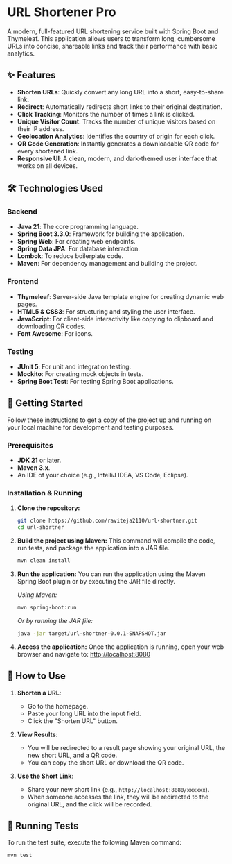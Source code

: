# URL Shortener Pro

A modern, full-featured URL shortening service built with Spring Boot and Thymeleaf. This application allows users to transform long, cumbersome URLs into concise, shareable links and track their performance with basic analytics.

 <!-- It's a good idea to add a screenshot of your application here -->

## ✨ Features

- **Shorten URLs**: Quickly convert any long URL into a short, easy-to-share link.
- **Redirect**: Automatically redirects short links to their original destination.
- **Click Tracking**: Monitors the number of times a link is clicked.
- **Unique Visitor Count**: Tracks the number of unique visitors based on their IP address.
- **Geolocation Analytics**: Identifies the country of origin for each click.
- **QR Code Generation**: Instantly generates a downloadable QR code for every shortened link.
- **Responsive UI**: A clean, modern, and dark-themed user interface that works on all devices.

## 🛠️ Technologies Used

### Backend
- **Java 21**: The core programming language.
- **Spring Boot 3.3.0**: Framework for building the application.
- **Spring Web**: For creating web endpoints.
- **Spring Data JPA**: For database interaction.
- **Lombok**: To reduce boilerplate code.
- **Maven**: For dependency management and building the project.

### Frontend
- **Thymeleaf**: Server-side Java template engine for creating dynamic web pages.
- **HTML5 & CSS3**: For structuring and styling the user interface.
- **JavaScript**: For client-side interactivity like copying to clipboard and downloading QR codes.
- **Font Awesome**: For icons.

### Testing
- **JUnit 5**: For unit and integration testing.
- **Mockito**: For creating mock objects in tests.
- **Spring Boot Test**: For testing Spring Boot applications.

## 🚀 Getting Started

Follow these instructions to get a copy of the project up and running on your local machine for development and testing purposes.

### Prerequisites

- **JDK 21** or later.
- **Maven 3.x**.
- An IDE of your choice (e.g., IntelliJ IDEA, VS Code, Eclipse).

### Installation & Running

1.  **Clone the repository:**
    ```sh
    git clone https://github.com/raviteja2110/url-shortner.git
    cd url-shortner
    ```

2.  **Build the project using Maven:**
    This command will compile the code, run tests, and package the application into a JAR file.
    ```sh
    mvn clean install
    ```

3.  **Run the application:**
    You can run the application using the Maven Spring Boot plugin or by executing the JAR file directly.

    *Using Maven:*
    ```sh
    mvn spring-boot:run
    ```

    *Or by running the JAR file:*
    ```sh
    java -jar target/url-shortner-0.0.1-SNAPSHOT.jar
    ```

4.  **Access the application:**
    Once the application is running, open your web browser and navigate to:
    [http://localhost:8080](http://localhost:8080)

## 📝 How to Use

1.  **Shorten a URL**:
    -   Go to the homepage.
    -   Paste your long URL into the input field.
    -   Click the "Shorten URL" button.

2.  **View Results**:
    -   You will be redirected to a result page showing your original URL, the new short URL, and a QR code.
    -   You can copy the short URL or download the QR code.

3.  **Use the Short Link**:
    -   Share your new short link (e.g., `http://localhost:8080/xxxxxx`).
    -   When someone accesses the link, they will be redirected to the original URL, and the click will be recorded.

## 🧪 Running Tests

To run the test suite, execute the following Maven command:
```sh
mvn test
```